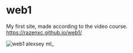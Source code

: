 # web1
My first site, made according to the video course.
https://razenxc.github.io/web1/

![web1 alexsey ml_](https://user-images.githubusercontent.com/84779107/171191022-e7ca809a-6711-4284-a6eb-2d1acf048028.png)
